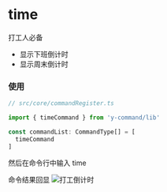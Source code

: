 # time

打工人必备
- 显示下班倒计时
- 显示周末倒计时

### 使用

```ts
// src/core/commandRegister.ts

import { timeCommand } from 'y-command/lib'

const commandList: CommandType[] = [
  timeCommand
]
```

然后在命令行中输入 time
<br/>

命令结果回显
![打工倒计时](https://doc.panjingyi.top/blog/202303151340460.jpg)
